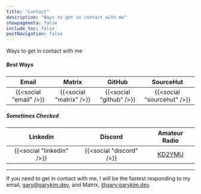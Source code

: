 ```yaml
---
title: "Contact"
description: "Ways to get in contact with me"
showpagemeta: false
include_toc: false
postNavigation: false
---
```


Ways to get in contact with me

##### Best Ways

| Email | Matrix | GitHub | SourceHut |
| :---: | :----: | :----: | :-------: |
| {{<social "email" />}} | {{<social "matrix" />}} | {{<social "github" />}} | {{<social "sourcehut" />}} |

##### Sometimes Checked

| Linkedin | Discord | Amateur Radio |
| :---: | :----: | :----: |
| {{<social "linkedin" />}} | {{<social "discord" />}} | [KD2YMU](https://wireless2.fcc.gov/UlsApp/UlsSearch/license.jsp?licKey=4534870) |

---

If you need to get in contact with me, I will be the fastest responding to my email, [gary@garykim.dev](mailto:gary@garykim.dev), and Matrix, [@gary:garykim.dev](https://matrix.to/#/@gary:garykim.dev).

